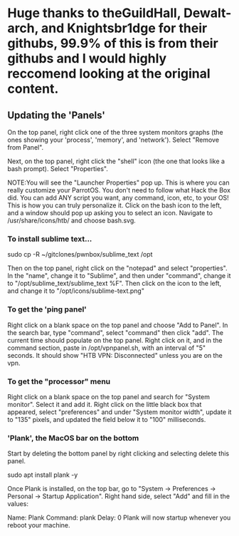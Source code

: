 # Huge thanks to theGuildHall, Dewalt-arch, and Knightsbr1dge for their githubs, 99.9% of this is from their githubs and I would highly reccomend looking at the original content.

## Updating the 'Panels'
On the top panel, right click one of the three system monitors graphs (the ones showing your 'process', 'memory', and 'network'). Select "Remove from Panel".

Next, on the top panel, right click the "shell" icon (the one that looks like a bash prompt). Select "Properties".

NOTE:You will see the "Launcher Properties" pop up. This is where you can really customize your ParrotOS. You don't need to follow what Hack the Box did. You can add ANY script you want, any command, icon, etc, to your OS! This is how you can truly personalize it.
Click on the bash icon to the left, and a window should pop up asking you to select an icon. Navigate to /usr/share/icons/htb/ and choose bash.svg.

### To install sublime text...
sudo cp -R ~/gitclones/pwnbox/sublime_text /opt

Then on the top panel, right click on the "notepad" and select "properties". In the "name", change it to "Sublime", and then under "command", change it to "/opt/sublime_text/sublime_text %F". Then click on the icon to the left, and change it to "/opt/icons/sublime-text.png"

### To get the 'ping panel'
Right click on a blank space on the top panel and choose "Add to Panel". In the search bar, type "command", select "command" then click "add". The current time should populate on the top panel. Right click on it, and in the command section, paste in /opt/vpnpanel.sh, with an interval of "5" seconds. It should show "HTB VPN: Disconnected" unless you are on the vpn.

### To get the "processor" menu
Right click on a blank space on the top panel and search for "System monitor". Select it and add it. Right click on the little black box that appeared, select "preferences" and under "System monitor width", update it to "135" pixels, and updated the field below it to "100" milliseconds.

### 'Plank', the MacOS bar on the bottom
Start by deleting the bottom panel by right clicking and selecting delete this panel.

sudo apt install plank -y

Once Plank is installed, on the top bar, go to "System -> Preferences -> Personal -> Startup Application". Right hand side, select "Add" and fill in the values:

Name: Plank
Command: plank
Delay: 0
Plank will now startup whenever you reboot your machine.
